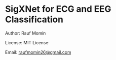 # SigXNet for ECG and EEG Classification

Author: Rauf Momin

License: MIT License

Email: raufmomin26@gmail.com
